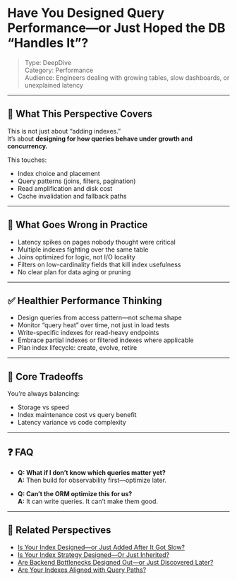 # Have You Designed Query Performance—or Just Hoped the DB “Handles It”?

> Type: DeepDive  
> Category: Performance  
> Audience: Engineers dealing with growing tables, slow dashboards, or unexplained latency

---

## 🧠 What This Perspective Covers

This is not just about “adding indexes.”  
It’s about **designing for how queries behave under growth and concurrency.**

This touches:

- Index choice and placement  
- Query patterns (joins, filters, pagination)  
- Read amplification and disk cost  
- Cache invalidation and fallback paths

---

## 🚨 What Goes Wrong in Practice

- Latency spikes on pages nobody thought were critical  
- Multiple indexes fighting over the same table  
- Joins optimized for logic, not I/O locality  
- Filters on low-cardinality fields that kill index usefulness  
- No clear plan for data aging or pruning

---

## ✅ Healthier Performance Thinking

- Design queries from access pattern—not schema shape  
- Monitor “query heat” over time, not just in load tests  
- Write-specific indexes for read-heavy endpoints  
- Embrace partial indexes or filtered indexes where applicable  
- Plan index lifecycle: create, evolve, retire

---

## 🧠 Core Tradeoffs

You’re always balancing:

- Storage vs speed  
- Index maintenance cost vs query benefit  
- Latency variance vs code complexity

---

## ❓ FAQ

- **Q: What if I don’t know which queries matter yet?**  
  **A:** Then build for observability first—optimize later.

- **Q: Can’t the ORM optimize this for us?**  
  **A:** It can write queries. It can’t make them good.

---

## 🔗 Related Perspectives

- [Is Your Index Designed—or Just Added After It Got Slow?](../data/index-design.md)
- [Is Your Index Strategy Designed—Or Just Inherited?](../data/indexing-strategy.md)
- [Are Backend Bottlenecks Designed Out—or Just Discovered Later?](backend-bottlenecks.md)
- [Are Your Indexes Aligned with Query Paths?](indexing-paths.md)
